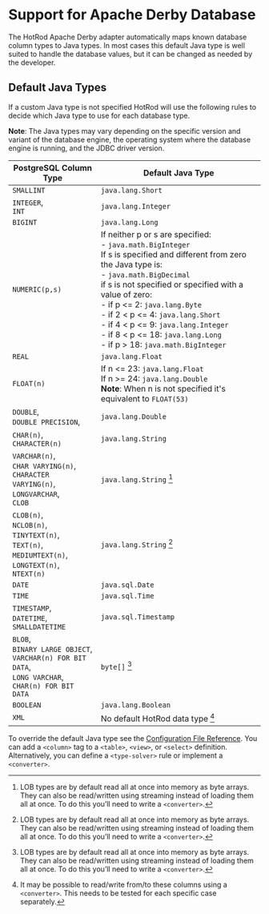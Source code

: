 # Support for Apache Derby Database

The HotRod Apache Derby adapter automatically maps known database column types to Java types. In most cases this default Java type is well suited to handle the database values, but it can be changed as needed by the developer.

## Default Java Types

If a custom Java type is not specified HotRod will use the following rules to decide which Java type to use for each database type.

**Note**: The Java types may vary depending on the specific version and variant of the database engine, the operating system where the database engine is running, and the JDBC driver version.

| PostgreSQL Column Type | Default Java Type |
| -- | -- |
| `SMALLINT` | `java.lang.Short` |
| `INTEGER`,<br/>`INT` | `java.lang.Integer` |
| `BIGINT` | `java.lang.Long` |
| `NUMERIC(p,s)` | If neither p or s are specified:<br/>- `java.math.BigInteger`<br/>If s is specified and different from zero the Java type is:<br/>- `java.math.BigDecimal`<br/>if s is not specified or specified with a value of zero:<br/>- if p <= 2: `java.lang.Byte`<br/>- if 2 < p <= 4: `java.lang.Short`<br/>- if 4 < p <= 9: `java.lang.Integer`<br/>- if 8 < p <= 18: `java.lang.Long`<br/>- if p > 18: `java.math.BigInteger` |
| `REAL` | `java.lang.Float` |
| `FLOAT(n)` | If n <= 23: `java.lang.Float`<br/>If n >= 24: `java.lang.Double`<br/>**Note**: When n is not specified it's equivalent to `FLOAT(53)` |
| `DOUBLE`,<br/>`DOUBLE PRECISION`, | `java.lang.Double` |
| `CHAR(n)`,<br/>`CHARACTER(n)` | `java.lang.String` |
| `VARCHAR(n)`,<br/>`CHAR VARYING(n)`,<br/>`CHARACTER VARYING(n)`,<br/>`LONGVARCHAR`,<br/>`CLOB` | `java.lang.String` [^1] |
| `CLOB(n)`,<br/>`NCLOB(n)`,<br/>`TINYTEXT(n)`,<br/>`TEXT(n)`,<br/>`MEDIUMTEXT(n)`,<br/>`LONGTEXT(n)`,<br/>`NTEXT(n)` | `java.lang.String` [^1] |
| `DATE` | `java.sql.Date` |
| `TIME` | `java.sql.Time` |
| `TIMESTAMP`,<br/>`DATETIME`,<br/>`SMALLDATETIME` | `java.sql.Timestamp` |
| `BLOB`,<br/>`BINARY LARGE OBJECT`,<br/>`VARCHAR(n) FOR BIT DATA`,<br/>`LONG VARCHAR`,<br/>`CHAR(n) FOR BIT DATA` | `byte[]` [^1] |
| `BOOLEAN` | `java.lang.Boolean` |
| `XML` | No default HotRod data type [^2] |


[^1]: LOB types are by default read all at once into memory as byte arrays. They can also be read/written using streaming instead of loading them all at once. To do this you’ll need to write a `<converter>`.

[^2]: It may be possible to read/write from/to these columns using a `<converter>`. This needs to be tested for each specific case separately.



To override the default Java type see the [Configuration File Reference](../configuration-file-structure.md). You can add a `<column>` tag to a `<table>`, `<view>`, or `<select>` definition. Alternatively, you can define a `<type-solver>` rule or implement a `<converter>`.

